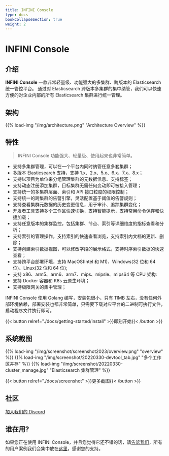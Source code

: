 ```yaml
---
title: INFINI Console
type: docs
bookCollapseSection: true
weight: 2
---
```


# INFINI Console

## 介绍

**INFINI Console** 一款非常轻量级、功能强大的多集群、跨版本的 Elasticsearch 统一管控平台。
通过对 Elasticsearch 跨版本多集群的集中纳管，我们可以快速方便的对企业内部的所有 Elasticsearch 集群进行统一管理。

## 架构

{{% load-img "/img/architecture.png" "Architecture Overview" %}}

## 特性

> INFINI Console 功能强大、轻量级、使用起来也非常简单。

- 支持多集群管理，可以在一个平台内同时纳管任意多套集群；
- 多版本 Elasticsearch 支持，支持 1.x、2.x、5.x、6.x、7.x、8.x；
- 支持以项目为单位来分组管理集群的元数据信息、支持标签；
- 支持动态注册添加集群，目标集群无需任何变动即可被接入管理；
- 支持统一的多集群层面、索引和 API 接口粒度的权限控制；
- 支持统一的跨集群的告警引擎，灵活配置基于阈值的告警规则；
- 支持查看集群元数据的历史变更信息，用于审计、追踪集群变化；
- 开发者工具支持多个工作区快速切换，支持智能提示，支持常用命令保存和快捷加载；
- 支持任意版本的集群监控，包括集群、节点、索引等详细维度的指标查看和分析；
- 支持索引的管理操作，支持索引的快速查看浏览，支持索引内文档的更新、删除；
- 支持创建索引数据视图，可以修改字段的展示格式，支持时序索引数据的快速查看；
- 支持跨平台部署环境，支持 MacOS(Intel 和 M1)、Windows(32 位和 64 位)、Linux(32 位和 64 位);
- 支持 x86、arm5、arm6、arm7、mips、mipsle、mips64 等 CPU 架构:
- 支持 Docker 容器和 K8s 云原生环境；
- 支持极限网关的集中管理；

INFINI Console 使用 Golang 编写，安装包很小，只有 11MB 左右，没有任何外部环境依赖，部署安装也都非常简单，只需要下载对应平台的二进制可执行文件，启动程序文件执行即可。

{{< button relref="./docs/getting-started/install" >}}即刻开始{{< /button >}}

## 系统截图

{{% load-img "/img/screenshot/screenshot2023/overview.png" "overview" %}}
{{% load-img "/img/screenshot/20220330-devtool_tab.jpg" "多个工作区并存" %}}
{{% load-img "/img/screenshot/20220330-cluster_manage.jpg" "Elasticsearch 集群管理" %}}

{{< button relref="./docs/screenshot" >}}更多截图{{< /button >}}

## 社区

[加入我们的 Discord](https://discord.gg/4tKTMkkvVX)


## 谁在用?

如果您正在使用 INFINI Console，并且您觉得它还不错的话，请[告诉我们](https://discord.gg/4tKTMkkvVX)，所有的用户案例我们会集中放在[这里](./docs/user-cases/)，感谢您的支持。

